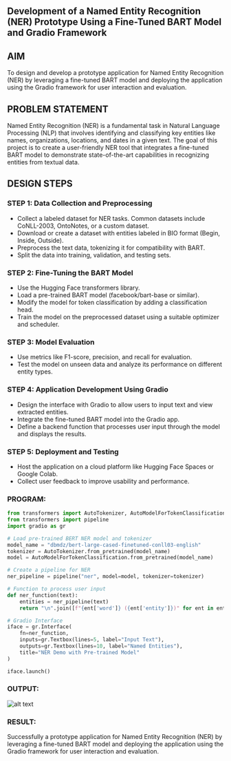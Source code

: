 ## Development of a Named Entity Recognition (NER) Prototype Using a Fine-Tuned BART Model and Gradio Framework
## AIM
To design and develop a prototype application for Named Entity Recognition (NER) by leveraging a fine-tuned BART model and deploying the application using the Gradio framework for user interaction and evaluation.

## PROBLEM STATEMENT
Named Entity Recognition (NER) is a fundamental task in Natural Language Processing (NLP) that involves identifying and classifying key entities like names, organizations, locations, and dates in a given text. The goal of this project is to create a user-friendly NER tool that integrates a fine-tuned BART model to demonstrate state-of-the-art capabilities in recognizing entities from textual data.

## DESIGN STEPS
### STEP 1: Data Collection and Preprocessing
 - Collect a labeled dataset for NER tasks. Common datasets include CoNLL-2003, OntoNotes, or a custom dataset.
 - Download or create a dataset with entities labeled in BIO format (Begin, Inside, Outside).
 - Preprocess the text data, tokenizing it for compatibility with BART.
 - Split the data into training, validation, and testing sets.

### STEP 2: Fine-Tuning the BART Model
 - Use the Hugging Face transformers library.
 - Load a pre-trained BART model (facebook/bart-base or similar).
 - Modify the model for token classification by adding a classification head.
 - Train the model on the preprocessed dataset using a suitable optimizer and scheduler.
### STEP 3: Model Evaluation
 - Use metrics like F1-score, precision, and recall for evaluation.
 - Test the model on unseen data and analyze its performance on different entity types.
### STEP 4: Application Development Using Gradio
 - Design the interface with Gradio to allow users to input text and view extracted entities.
 - Integrate the fine-tuned BART model into the Gradio app.
 - Define a backend function that processes user input through the model and displays the results.
### STEP 5: Deployment and Testing
 - Host the application on a cloud platform like Hugging Face Spaces or Google Colab.
 - Collect user feedback to improve usability and performance.
 
### PROGRAM:
```python
from transformers import AutoTokenizer, AutoModelForTokenClassification
from transformers import pipeline
import gradio as gr

# Load pre-trained BERT NER model and tokenizer
model_name = "dbmdz/bert-large-cased-finetuned-conll03-english"
tokenizer = AutoTokenizer.from_pretrained(model_name)
model = AutoModelForTokenClassification.from_pretrained(model_name)

# Create a pipeline for NER
ner_pipeline = pipeline("ner", model=model, tokenizer=tokenizer)

# Function to process user input
def ner_function(text):
    entities = ner_pipeline(text)
    return "\n".join([f"{ent['word']} ({ent['entity']})" for ent in entities])

# Gradio Interface
iface = gr.Interface(
    fn=ner_function,
    inputs=gr.Textbox(lines=5, label="Input Text"),
    outputs=gr.Textbox(lines=10, label="Named Entities"),
    title="NER Demo with Pre-trained Model"
)

iface.launch()
```
### OUTPUT:
![alt text](Image.png)

### RESULT:
Successfully a prototype application for Named Entity Recognition (NER) by leveraging a fine-tuned BART model and deploying the application using the Gradio framework for user interaction and evaluation.
